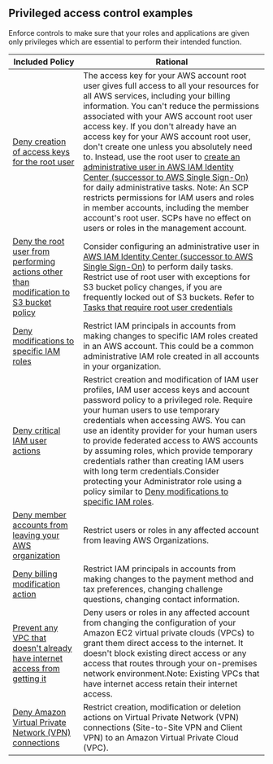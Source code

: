 ## Privileged access control examples

Enforce controls to make sure that your roles and applications are given only privileges which are essential to perform their intended function.

| Included Policy | Rational | 
|------|-------------|
|[Deny creation of access keys for the root user](Deny-creation-of-access-keys-for-the-root-user.json) | The access key for your AWS account root user gives full access to all your resources for all AWS services, including your billing information. You can't reduce the permissions associated with your AWS account root user access key. If you don't already have an access key for your AWS account root user, don't create one unless you absolutely need to. Instead, use the root user to [create an administrative user in AWS IAM Identity Center (successor to AWS Single Sign-On)](https://docs.aws.amazon.com/singlesignon/latest/userguide/getting-started.html) for daily administrative tasks. Note: An SCP restricts permissions for IAM users and roles in member accounts, including the member account's root user. SCPs have no effect on users or roles in the management account.|
|[Deny the root user from performing actions other than modification to S3 bucket policy](Deny-the-root-user-from-performing-actions-except-S3-bucketpolicy-changes.json)| Consider configuring an administrative user in [AWS IAM Identity Center (successor to AWS Single Sign-On)](https://docs.aws.amazon.com/singlesignon/latest/userguide/getting-started.html) to perform daily tasks. Restrict use of root user with exceptions for S3 bucket policy changes, if you are frequently locked out of S3 buckets. Refer to [Tasks that require root user credentials](https://docs.aws.amazon.com/accounts/latest/reference/root-user-tasks.html)|
|[Deny modifications to specific IAM roles](Deny-modifications-to-specific-IAM-roles.json)|Restrict IAM principals in accounts from making changes to specific IAM roles created in an AWS account. This could be a common administrative IAM role created in all accounts in your organization.| 
|[Deny critical IAM user actions](Deny-critical-IAM-user-actions.json)| Restrict creation and modification of IAM user profiles, IAM user access keys and account password policy to a privileged role. Require your human users to use temporary credentials when accessing AWS. You can use an identity provider for your human users to provide federated access to AWS accounts by assuming roles, which provide temporary credentials rather than creating IAM users with long term credentials.Consider protecting your Administrator role using a policy similar to [Deny modifications to specific IAM roles](Deny-modifications-to-specific-IAM-roles.json).|
|[Deny member accounts from leaving your AWS organization](https://docs.aws.amazon.com/organizations/latest/userguide/orgs_manage_policies_scps_examples_general.html#example-scp-leave-org)|Restrict users or roles in any affected account from leaving AWS Organizations.|
|[Deny billing modification action](Deny-billing-modification-action.json)|Restrict IAM principals in accounts from making changes to the payment method and tax preferences, changing challenge questions, changing contact information.|
|[Prevent any VPC that doesn't already have internet access from getting it](https://docs.aws.amazon.com/organizations/latest/userguide/orgs_manage_policies_scps_examples_vpc.html#example_vpc_2)|Deny users or roles in any affected account from changing the configuration of your Amazon EC2 virtual private clouds (VPCs) to grant them direct access to the internet. It doesn't block existing direct access or any access that routes through your on-premises network environment.Note: Existing VPCs that have internet access retain their internet access.|
|[Deny Amazon Virtual Private Network (VPN) connections](Deny-Amazon-Virtual-Private-Network(VPN)-connection-creation-modification-deletion.json)|Restrict creation, modification or deletion actions on Virtual Private Network (VPN) connections (Site-to-Site VPN and Client VPN) to an Amazon Virtual Private Cloud (VPC).|

